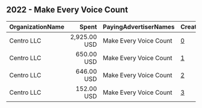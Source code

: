 ## 2022 - Make Every Voice Count 
|OrganizationName|Spent|PayingAdvertiserNames|CreativeUrls|Impressions|Genders|AgeBrackets|CountryCodes|BillingAddresses|CandidateBallotInformation|
|:---|---:|:---|:---|---:|:---|:---|:---|:---|:---|
|Centro LLC|2,925.00 USD|Make Every Voice Count|[0](https://www.snap.com/political-ads/asset/136644796281b26de8e8c32a89b57ce919698ed1737d711ca4c54ad5a731e9a9?mediaType=mp4)|114,461||18+|united states|"11 E. Madison Ave. 6th Floor,,,Chicago,60602,US"|Make Every Voice Count|
|Centro LLC|650.00 USD|Make Every Voice Count|[1](https://www.snap.com/political-ads/asset/272914ff10a97443ec609ef668bececffb47c96900db8ed650964d24c3519fd4?mediaType=mp4)|21,125||18+|united states|"11 E. Madison Ave. 6th Floor,,,Chicago,60602,US"|Make Every Voice Count|
|Centro LLC|646.00 USD|Make Every Voice Count|[2](https://www.snap.com/political-ads/asset/5056da7d0b36be2c74f1fa902b99ec04b21e803cfe2e1443174a308e91339435?mediaType=mp4)|20,852||18+|united states|"11 E. Madison Ave. 6th Floor,,,Chicago,60602,US"|Make Every Voice Count|
|Centro LLC|152.00 USD|Make Every Voice Count|[3](https://www.snap.com/political-ads/asset/6f427c6b1046056a3eef2c889ace14110eb94f35d602e00e373ccb254376a1d9?mediaType=mp4)|4,640||18+|united states|"11 E. Madison Ave. 6th Floor,,,Chicago,60602,US"|Make Every Voice Count|

